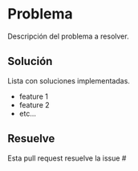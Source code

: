 # Problema

Descripción del problema a resolver.

## Solución

Lista con soluciones implementadas.

- feature 1
- feature 2
- etc...

## Resuelve

Esta pull request resuelve la issue #
